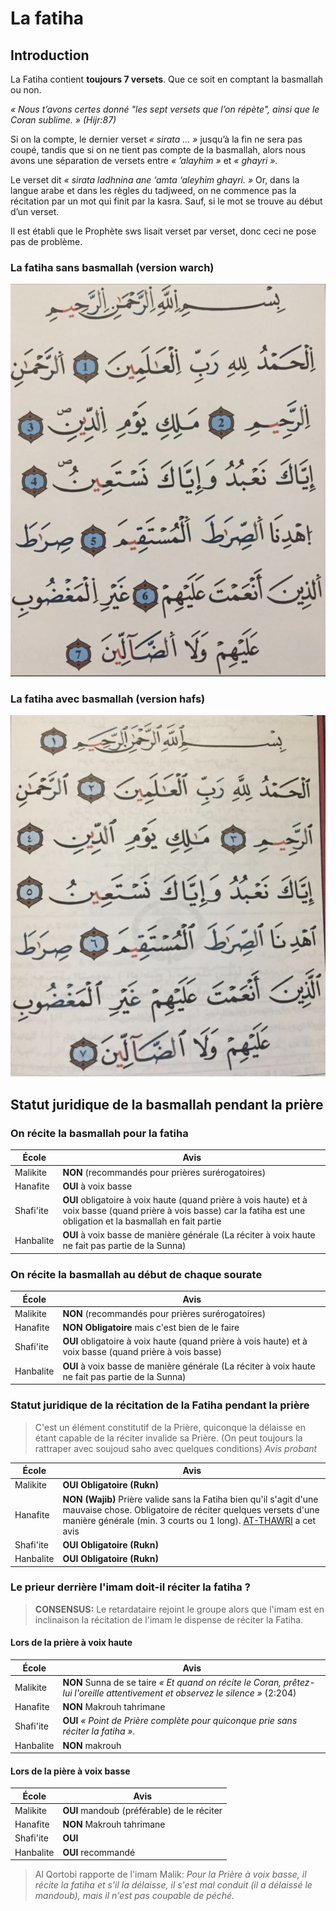 # La fatiha

## Introduction

La Fatiha contient **toujours 7 versets**. Que ce soit en comptant la basmallah ou non.

_« Nous t’avons certes donné "les sept versets que l’on répète", ainsi que le Coran sublime. » (Hijr:87)_

Si on la compte, le dernier verset _« sirata ... »_ jusqu’à la fin ne sera pas coupé, tandis que si on ne tient pas
compte de la basmallah, alors nous avons une séparation de versets entre _« ’alayhim »_ et _« ghayri »._

Le verset dit _« sirata ladhnina ane ‘amta ‘aleyhim ghayri. »_ Or, dans la langue arabe et dans les règles du tadjweed,
on ne commence pas la récitation par un mot qui finit par la kasra. Sauf, si le mot se trouve au début d’un verset.

Il est établi que le Prophète sws lisait verset par verset, donc ceci ne pose pas de problème.

### La fatiha sans basmallah (version warch)

![Image de la sourate al fatiha en version Warch](../assets/fatiha-warch.png "Fatiha version warch")

### La fatiha avec basmallah (version hafs)

![Image de la sourate al fatiha en version Hafs](../assets/fatiha-hafs.png "Fatiha version hafs")

## Statut juridique de la basmallah pendant la prière

### On récite la basmallah pour la fatiha

| École     | Avis                                                                                                                                                                     |
|-----------|--------------------------------------------------------------------------------------------------------------------------------------------------------------------------|
| Malikite  | **NON** (recommandés pour prières surérogatoires)                                                                                                                        |
| Hanafite  | **OUI** à voix basse                                                                                                                                                     |
| Shafi'ite | **OUI** obligatoire à voix haute (quand prière à vois haute) et à voix basse (quand prière à vois basse) car la fatiha est une obligation et la basmallah en fait partie |
| Hanbalite | **OUI** à voix basse de manière générale (La réciter à voix haute ne fait pas partie de la Sunna)                                                                        |

### On récite la basmallah au début de chaque sourate

| École     | Avis                                                                                                     |
|-----------|----------------------------------------------------------------------------------------------------------|
| Malikite  | **NON** (recommandés pour prières surérogatoires)                                                        |
| Hanafite  | **NON Obligatoire** mais c'est bien de le faire                                                          |
| Shafi'ite | **OUI** obligatoire à voix haute (quand prière à vois haute) et à voix basse (quand prière à vois basse) |
| Hanbalite | **OUI** à voix basse de manière générale (La réciter à voix haute ne fait pas partie de la Sunna)        |

### Statut juridique de la récitation de la Fatiha pendant la prière

> C'est un élément constitutif de la Prière, quiconque la délaisse en étant
> capable de la réciter invalide sa Prière. (On peut toujours la rattraper avec soujoud saho avec quelques conditions)
_Avis probant_

| École     | Avis                                                                                                                                                                                                                                                            |
|-----------|-----------------------------------------------------------------------------------------------------------------------------------------------------------------------------------------------------------------------------------------------------------------|
| Malikite  | **OUI Obligatoire (Rukn)**                                                                                                                                                                                                                                      |
| Hanafite  | **NON (Wajib)** Prière valide sans la Fatiha bien qu'il s'agit d'une mauvaise chose. Obligatoire de réciter quelques versets d'une manière générale (min. 3 courts ou 1 long). [AT-THAWRI](https://fr.wikipedia.org/wiki/Sufy%C4%81n_al-Thawr%C4%AB) a cet avis |
| Shafi'ite | **OUI Obligatoire (Rukn)**                                                                                                                                                                                                                                      |
| Hanbalite | **OUI Obligatoire (Rukn)**                                                                                                                                                                                                                                      |

### Le prieur derrière l'imam doit-il réciter la fatiha ?

> **CONSENSUS:** Le retardataire rejoint le groupe alors que l'imam est en inclinaison la récitation de l'imam le
> dispense de réciter la Fatiha.

#### Lors de la prière à voix haute

| École     | Avis                                                                                                                           |
|-----------|--------------------------------------------------------------------------------------------------------------------------------|
| Malikite  | **NON** Sunna de se taire _« Et quand on récite le Coran, prêtez-lui l'oreille attentivement et observez le silence »_ (2:204) |
| Hanafite  | **NON** Makrouh tahrimane                                                                                                      |
| Shafi'ite | **OUI** _« Point de Prière complète pour quiconque prie sans réciter la fatiha »._                                             |
| Hanbalite | **NON** makrouh                                                                                                                |

#### Lors de la pière à voix basse

| École     | Avis                                       |
|-----------|--------------------------------------------|
| Malikite  | **OUI** mandoub (préférable) de le réciter |
| Hanafite  | **NON** Makrouh tahrimane                  |
| Shafi'ite | **OUI**                                    |
| Hanbalite | **OUI** recommandé                         |

> Al Qortobi rapporte de l'imam Malik:
> _Pour la Prière à voix basse, il récite la fatiha et s'il la délaisse, il s'est mal conduit (il a délaissé le
mandoub), mais il n'est pas coupable de péché._

